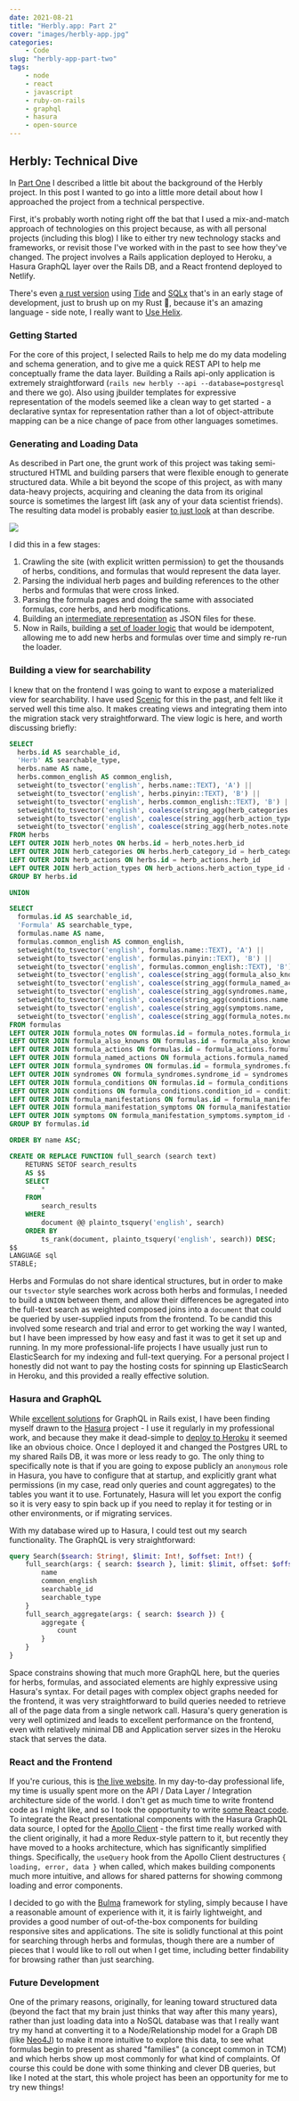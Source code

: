 ```yaml
---
date: 2021-08-21
title: "Herbly.app: Part 2"
cover: "images/herbly-app.jpg"
categories: 
    - Code
slug: "herbly-app-part-two"
tags:
    - node
    - react
    - javascript
    - ruby-on-rails
    - graphql
    - hasura
    - open-source
---
```


## Herbly: Technical Dive

In [Part One](https://greenmountain.blog/herbly-app-part-one) I described a little bit about the background of the Herbly project. In this post I wanted to go into a little more detail about how I approached the project from a technical perspective.

First, it's probably worth noting right off the bat that I used a mix-and-match approach of technologies on this project because, as with all personal projects (including this blog) I like to either try new technology stacks and frameworks, or revisit those I've worked with in the past to see how they've changed. The project involves a Rails application deployed to Heroku, a Hasura GraphQL layer over the Rails DB, and a React frontend deployed to Netlify.

There's even [a rust version](https://github.com/jcoletaylor/herbly-rust) using [Tide](https://github.com/http-rs/tide) and [SQLx](https://github.com/launchbadge/sqlx) that's in an early stage of development, just to brush up on my Rust 🦀, because it's an amazing language - side note, I really want to [Use Helix](https://usehelix.com/).

### Getting Started

For the core of this project, I selected Rails to help me do my data modeling and schema generation, and to give me a quick REST API to help me conceptually frame the data layer. Building a Rails api-only application is extremely straightforward (`rails new herbly --api --database=postgresql` and there we go). Also using jbuilder templates for expressive representation of the models seemed like a clean way to get started - a declarative syntax for representation rather than a lot of object-attribute mapping can be a nice change of pace from other languages sometimes.

### Generating and Loading Data

As described in Part one, the grunt work of this project was taking semi-structured HTML and building parsers that were flexible enough to generate structured data. While a bit beyond the scope of this project, as with many data-heavy projects, acquiring and cleaning the data from its original source is sometimes the largest lift (ask any of your data scientist friends). The resulting data model is probably easier [to just look](https://dbdiagram.io/d/612122886dc2bb6073b53325) at than describe. 

![](./images/herbly.app.png)

I did this in a few stages:

1) Crawling the site (with explicit written permission) to get the thousands of herbs, conditions, and formulas that would represent the data layer. 
2) Parsing the individual herb pages and building references to the other herbs and formulas that were cross linked.
3) Parsing the formula pages and doing the same with associated formulas, core herbs, and herb modifications.
4) Building an [intermediate representation](https://github.com/jcoletaylor/herbly-rails/tree/main/db/data) as JSON files for these.
5) Now in Rails, building a [set of loader logic](https://github.com/jcoletaylor/herbly-rails/tree/main/lib/loader) that would be idempotent, allowing me to add new herbs and formulas over time and simply re-run the loader.

### Building a view for searchability

I knew that on the frontend I was going to want to expose a materialized view for searchability. I have used [Scenic](https://github.com/scenic-views/scenic) for this in the past, and felt like it served well this time also. It makes creating views and integrating them into the migration stack very straightforward. The view logic is here, and worth discussing briefly:

```sql
SELECT
  herbs.id AS searchable_id,
  'Herb' AS searchable_type,
  herbs.name AS name,
  herbs.common_english AS common_english,
  setweight(to_tsvector('english', herbs.name::TEXT), 'A') ||
  setweight(to_tsvector('english', herbs.pinyin::TEXT), 'B') || 
  setweight(to_tsvector('english', herbs.common_english::TEXT), 'B') ||
  setweight(to_tsvector('english', coalesce(string_agg(herb_categories.name, ' '))::TEXT), 'C') || 
  setweight(to_tsvector('english', coalesce(string_agg(herb_action_types.name, ' '))::TEXT), 'C') || 
  setweight(to_tsvector('english', coalesce(string_agg(herb_notes.note, ' '))::TEXT), 'D') AS document
FROM herbs
LEFT OUTER JOIN herb_notes ON herbs.id = herb_notes.herb_id
LEFT OUTER JOIN herb_categories ON herbs.herb_category_id = herb_categories.id
LEFT OUTER JOIN herb_actions ON herbs.id = herb_actions.herb_id
LEFT OUTER JOIN herb_action_types ON herb_actions.herb_action_type_id = herb_action_types.id
GROUP BY herbs.id

UNION

SELECT
  formulas.id AS searchable_id,
  'Formula' AS searchable_type,
  formulas.name AS name,
  formulas.common_english AS common_english,
  setweight(to_tsvector('english', formulas.name::TEXT), 'A') ||
  setweight(to_tsvector('english', formulas.pinyin::TEXT), 'B') ||
  setweight(to_tsvector('english', formulas.common_english::TEXT), 'B') ||
  setweight(to_tsvector('english', coalesce(string_agg(formula_also_knowns.name, ' '))::TEXT), 'C') ||
  setweight(to_tsvector('english', coalesce(string_agg(formula_named_actions.name, ' '))::TEXT), 'C') ||
  setweight(to_tsvector('english', coalesce(string_agg(syndromes.name, ' '))::TEXT), 'C') ||
  setweight(to_tsvector('english', coalesce(string_agg(conditions.name, ' '))::TEXT), 'C') ||
  setweight(to_tsvector('english', coalesce(string_agg(symptoms.name, ' '))::TEXT), 'C') ||
  setweight(to_tsvector('english', coalesce(string_agg(formula_notes.note, ' '))::TEXT), 'D') AS document
FROM formulas
LEFT OUTER JOIN formula_notes ON formulas.id = formula_notes.formula_id
LEFT OUTER JOIN formula_also_knowns ON formulas.id = formula_also_knowns.formula_id
LEFT OUTER JOIN formula_actions ON formulas.id = formula_actions.formula_id
LEFT OUTER JOIN formula_named_actions ON formula_actions.formula_named_action_id = formula_named_actions.id
LEFT OUTER JOIN formula_syndromes ON formulas.id = formula_syndromes.formula_id
LEFT OUTER JOIN syndromes ON formula_syndromes.syndrome_id = syndromes.id
LEFT OUTER JOIN formula_conditions ON formulas.id = formula_conditions.formula_id
LEFT OUTER JOIN conditions ON formula_conditions.condition_id = conditions.id
LEFT OUTER JOIN formula_manifestations ON formulas.id = formula_manifestations.formula_id
LEFT OUTER JOIN formula_manifestation_symptoms ON formula_manifestations.id = formula_manifestation_symptoms.formula_manifestation_id
LEFT OUTER JOIN symptoms ON formula_manifestation_symptoms.symptom_id = symptoms.id
GROUP BY formulas.id

ORDER BY name ASC;

CREATE OR REPLACE FUNCTION full_search (search text)
	RETURNS SETOF search_results
	AS $$
	SELECT
		*
	FROM
		search_results
	WHERE
		document @@ plainto_tsquery('english', search)
	ORDER BY
		ts_rank(document, plainto_tsquery('english', search)) DESC;
$$
LANGUAGE sql
STABLE;
```

Herbs and Formulas do not share identical structures, but in order to make our `tsvector` style searches work across both herbs and formulas, I needed to build a `UNION` between them, and allow their differences be agregated into the full-text search as weighted composed joins into a `document` that could be queried by user-supplied inputs from the frontend. To be candid this involved some research and trial and error to get working the way I wanted, but I have been impressed by how easy and fast it was to get it set up and running. In my more professional-life projects I have usually just run to ElasticSearch for my indexing and full-text querying. For a personal project I honestly did not want to pay the hosting costs for spinning up ElasticSearch in Heroku, and this provided a really effective solution.

### Hasura and GraphQL

While [excellent solutions](https://graphql-ruby.org/) for GraphQL in Rails exist, I have been finding myself drawn to the [Hasura](https://hasura.io/) project - I use it regularly in my professional work, and because they make it dead-simple to [deploy to Heroku](https://hasura.io/docs/latest/graphql/core/deployment/deployment-guides/heroku.html) it seemed like an obvious choice. Once I deployed it and changed the Postgres URL to my shared Rails DB, it was more or less ready to go. The only thing to specifically note is that if you are going to expose publicly an `anonymous` role in Hasura, you have to configure that at startup, and explicitly grant what permissions (in my case, read only queries and count aggregates) to the tables you want it to use. Fortunately, Hasura will let you export the config so it is very easy to spin back up if you need to replay it for testing or in other environments, or if migrating services.

With my database wired up to Hasura, I could test out my search functionality. The GraphQL is very straightforward:

```graphql
query Search($search: String!, $limit: Int!, $offset: Int!) {
    full_search(args: { search: $search }, limit: $limit, offset: $offset) {
        name
        common_english
        searchable_id
        searchable_type
    }
    full_search_aggregate(args: { search: $search }) {
        aggregate {
            count
        }
    }
}
```

Space constrains showing that much more GraphQL here, but the queries for herbs, formulas, and associated elements are highly expressive using Hasura's syntax. For detail pages with complex object graphs needed for the frontend, it was very straightforward to build queries needed to retrieve all of the page data from a single network call. Hasura's query generation is very well optimized and leads to excellent performance on the frontend, even with relatively minimal DB and Application server sizes in the Heroku stack that serves the data.

### React and the Frontend

If you're curious, this is [the live website](https://www.herbly.app/). In my day-to-day professional life, my time is usually spent more on the API / Data Layer / Integration architecture side of the world. I don't get as much time to write frontend code as I might like, and so I took the opportunity to write [some React code](https://github.com/jcoletaylor/herbly-react). To integrate the React presentational components with the Hasura GraphQL data source, I opted for the [Apollo Client](https://www.apollographql.com/docs/react/) - the first time really worked with the client originally, it had a more Redux-style pattern to it, but recently they have moved to a hooks architecture, which has significantly simplified things. Specifically, the `useQuery` hook from the Apollo Client destructures `{ loading, error, data }` when called, which makes building components much more intuitive, and allows for shared patterns for showing commong loading and error components.

I decided to go with the [Bulma](https://bulma.io) framework for styling, simply because I have a reasonable amount of experience with it, it is fairly lightweight, and provides a good number of out-of-the-box components for building responsive sites and applications. The site is solidly functional at this point for searching through herbs and formulas, though there are a number of pieces that I would like to roll out when I get time, including better findability for browsing rather than just searching.

### Future Development

One of the primary reasons, originally, for leaning toward structured data (beyond the fact that my brain just thinks that way after this many years), rather than just loading data into a NoSQL database was that I really want try my hand at converting it to a Node/Relationship model for a Graph DB (like [Neo4J](https://neo4j.com/)) to make it more intuitive to explore this data, to see what formulas begin to present as shared "families" (a concept common in TCM) and which herbs show up most commonly for what kind of complaints. Of course this could be done with some thinking and clever DB queries, but like I noted at the start, this whole project has been an opportunity for me to try new things!
